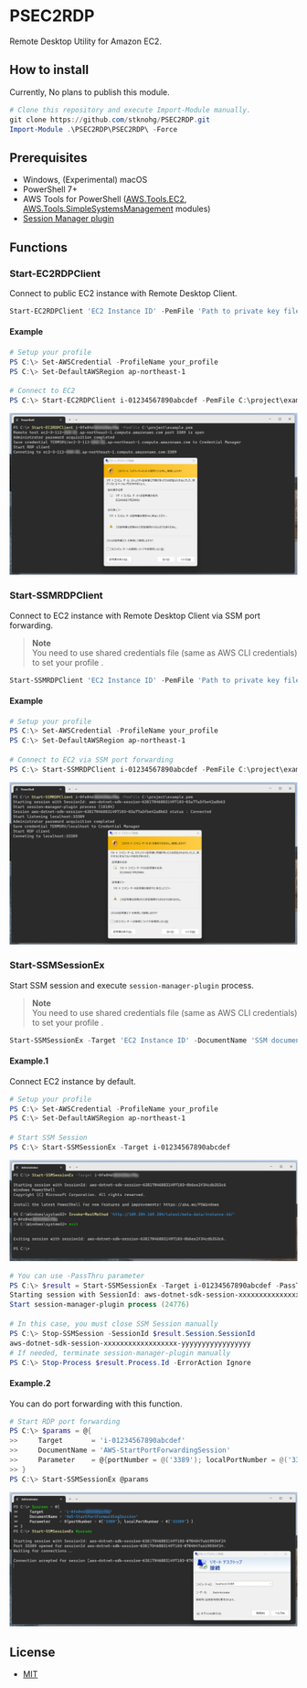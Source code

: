 # PSEC2RDP

Remote Desktop Utility for Amazon EC2.

## How to install

Currently, No plans to publish this module.  

```powershell
# Clone this repository and execute Import-Module manually.
git clone https://github.com/stknohg/PSEC2RDP.git
Import-Module .\PSEC2RDP\PSEC2RDP\ -Force
```

## Prerequisites

* Windows, (Experimental) macOS
* PowerShell 7+
* AWS Tools for PowerShell ([AWS.Tools.EC2](https://www.powershellgallery.com/packages/AWS.Tools.EC2/), [AWS.Tools.SimpleSystemsManagement](https://www.powershellgallery.com/packages/AWS.Tools.SimpleSystemsManagement/) modules)
* [Session Manager plugin](https://docs.aws.amazon.com/systems-manager/latest/userguide/session-manager-working-with-install-plugin.html)

## Functions

### Start-EC2RDPClient

Connect to public EC2 instance with Remote Desktop Client.

```powershell
Start-EC2RDPClient 'EC2 Instance ID' -PemFile 'Path to private key file (.pem)'
```

#### Example

```powershell
# Setup your profile
PS C:\> Set-AWSCredential -ProfileName your_profile
PS C:\> Set-DefaultAWSRegion ap-northeast-1

# Connect to EC2
PS C:\> Start-EC2RDPClient i-01234567890abcdef -PemFile C:\project\example.pem
```

![Start-EC2RDPClient example](./Assets/Start-EC2RDPClient.png)

### Start-SSMRDPClient

Connect to EC2 instance with Remote Desktop Client via SSM port forwarding.  

> **Note**  
> You need to use shared credentials file (same as AWS CLI credentials) to set your profile .

```powershell
Start-SSMRDPClient 'EC2 Instance ID' -PemFile 'Path to private key file (.pem)'
```

#### Example

```powershell
# Setup your profile
PS C:\> Set-AWSCredential -ProfileName your_profile
PS C:\> Set-DefaultAWSRegion ap-northeast-1

# Connect to EC2 via SSM port forwarding
PS C:\> Start-SSMRDPClient i-01234567890abcdef -PemFile C:\project\example.pem
```

![Start-SSMRDPClient example](./Assets/Start-SSMRDPClient.png)

### Start-SSMSessionEx

Start SSM session and execute `session-manager-plugin` process.  

> **Note**  
> You need to use shared credentials file (same as AWS CLI credentials) to set your profile .

```powershell
Start-SSMSessionEx -Target 'EC2 Instance ID' -DocumentName 'SSM document name' -Parameter 'SSM document parameters'
```

#### Example.1

Connect EC2 instance by default.

```powershell
# Setup your profile
PS C:\> Set-AWSCredential -ProfileName your_profile
PS C:\> Set-DefaultAWSRegion ap-northeast-1

# Start SSM Session 
PS C:\> Start-SSMSessionEx -Target i-01234567890abcdef
```

![Start-SSMSessionEx example.1](./Assets/Start-SSMSessionEx-1.png)

```powershell
# You can use -PassThru parameter
PS C:\> $result = Start-SSMSessionEx -Target i-01234567890abcdef -PassThru
Starting session with SessionId: aws-dotnet-sdk-session-xxxxxxxxxxxxxxxxxx-yyyyyyyyyyyyyyyyy
Start session-manager-plugin process (24776)

# In this case, you must close SSM Session manually
PS C:\> Stop-SSMSession -SessionId $result.Session.SessionId
aws-dotnet-sdk-session-xxxxxxxxxxxxxxxxxx-yyyyyyyyyyyyyyyyy
# If needed, terminate session-manager-plugin manually
PS C:\> Stop-Process $result.Process.Id -ErrorAction Ignore
```

#### Example.2

You can do port forwarding with this function.

```powershell
# Start RDP port forwarding
PS C:\> $params = @{
>>     Target       = 'i-01234567890abcdef'
>>     DocumentName = 'AWS-StartPortForwardingSession'
>>     Parameter    = @{portNumber = @('3389'); localPortNumber = @('33389') }
>> }
PS C:\> Start-SSMSessionEx @params
```

![Start-SSMSessionEx example.2](./Assets/Start-SSMSessionEx-2.png)

## License

* [MIT](./LICENSE)
